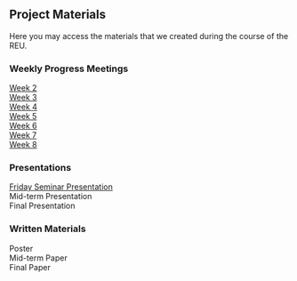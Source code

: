 ## Project Materials

Here you may access the materials that we created during the course of the REU.

### Weekly Progress Meetings

[Week 2](/progress-meetings/Week2.md)\
[Week 3](/progress-meetings/Week3.md)\
[Week 4](/progress-meetings/Week4.md)\
[Week 5](/progress-meetings/Week5.md)\
[Week 6](/progress-meetings/Week6.md)\
[Week 7](/progress-meetings/Week7.md)\
[Week 8](/progress-meetings/Week8.md)

### Presentations
[Friday Seminar Presentation](https://docs.google.com/presentation/d/1KbjP7y5YD01b_-mqpuHud6Zko5ZsL4j2IQoNp3FVQ-k/edit?usp=sharing)\
Mid-term Presentation\
Final Presentation

### Written Materials
Poster\
Mid-term Paper\
Final Paper
